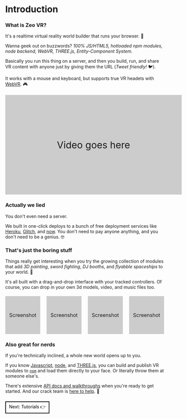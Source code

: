 # Introduction

### What is Zeo VR?

It's a realtime virtual reality world builder that runs your browser. &#x1F47E;

Wanna geek out on buzzwords? <i>100% JS/HTML5, hotloaded npm modules, node backend, WebVR, THREE.js, Entity-Component System.</i>

Basically you run this thing on a server, and then you build, run, and share VR content with anyone just by giving them the URL (<i>Tweet friendly!</i> &#x1F426;).

It works with a mouse and keyboard, but supports true VR headets with [WebVR](https://webvr.info/). &#x1F3AE;

<div style="display: flex; background-color: #CCC; width: 560px; height: 315px; margin: 20px 0; justify-content: center; align-items: center; font-size: 30px; font-weight: 400;">Video goes here</div>

### Actually we lied

You don't even need a server.

We built in one-click deploys to a bunch of free deployment services like [Heroku](https://heroku.com/), [Glitch](https://glitch.com/), and [now](https://zeit.co/now). You don't need to pay anyone anything, and you don't need to be a genius. &#x1F913;

### That's just the boring stuff

Things really get interesting when you try the growing collection of modules that add _3D painting_, _sword fighting_, _DJ booths_, and _flyabble spaceships_ to your world. &#x1F680;

It's all built with a drag-and-drop interface with your tracked controllers. Of course, you can drop in your own 3d models, video, and music files too.

<div style="display: flex; margin: 20px 0;">
  <div style="display: flex; background-color: #CCC; width: 120px; height: 120px; margin-right: 20px; justify-content: center; align-items: center; font-size: 16px; font-weight: 400;">Screenshot</div>
  <div style="display: flex; background-color: #CCC; width: 120px; height: 120px; margin-right: 20px; justify-content: center; align-items: center; font-size: 16px; font-weight: 400;">Screenshot</div>
  <div style="display: flex; background-color: #CCC; width: 120px; height: 120px; margin-right: 20px; justify-content: center; align-items: center; font-size: 16px; font-weight: 400;">Screenshot</div>
  <div style="display: flex; background-color: #CCC; width: 120px; height: 120px; justify-content: center; align-items: center; font-size: 16px; font-weight: 400;">Screenshot</div>
</div>

### Also great for nerds

If you're technically inclined, a whole new world opens up to you.

If you know [Javascript](https://en.wikipedia.org/wiki/JavaScript), [node](https://nodejs.org/), and [THREE.js](https://threejs.org/), you can build and publish VR modules to [`npm`](https://npmjs.org/) and load them directly to your face. Or literally throw them at someone else's.

There's extensive [API docs and walkthroughs](/docs/api) when you're ready to get started. And our crack team is [here to help](/docs/contact). &#x1F917;

<a href="/docs/tutorials" style="display: inline-flex; margin: 10px 0; padding: 5px 10px; border: 2px solid; color: #000; font-weight: 400; text-decoration: none; justify-content: center; align-items: center;">Next: Tutorials &#x1F449;</a>
